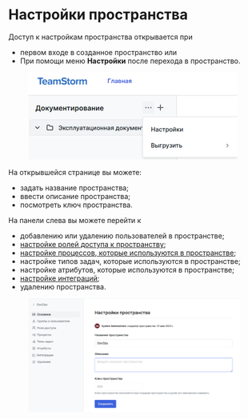 # Настройки пространства

Доступ к настройкам пространства открывается при

* первом входе в созданное пространство или
* При помощи меню **Настройки**  после перехода в пространство.

<figure><img src="../../../../.gitbook/assets/изображение (1) (1) (1) (1).png" alt=""><figcaption></figcaption></figure>

На открывшейся странице вы можете:

* задать название пространства;
* ввести описание пространства;
* посмотреть ключ пространства.

На панели слева вы можете перейти к

* добавлению или удалению пользователей в пространстве;
* [настройке ролей доступа к пространству](./#dobavlenie-i-nastroika-roli);
* [настройке процессов, которые используются в пространстве](./#nastroika-rabochikh-processov);
* настройке типов задач, которые используются в пространстве;
* настройке атрибутов, которые используются в пространстве;
* [настройке интеграций](./#nastroika-integracii-s-gitlab);
* удалению пространства.

<figure><img src="../../../../.gitbook/assets/изображение (2) (1) (1).png" alt=""><figcaption></figcaption></figure>

